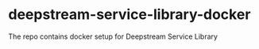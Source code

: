 # deepstream-service-library-docker
The repo contains  docker setup for Deepstream Service Library 
